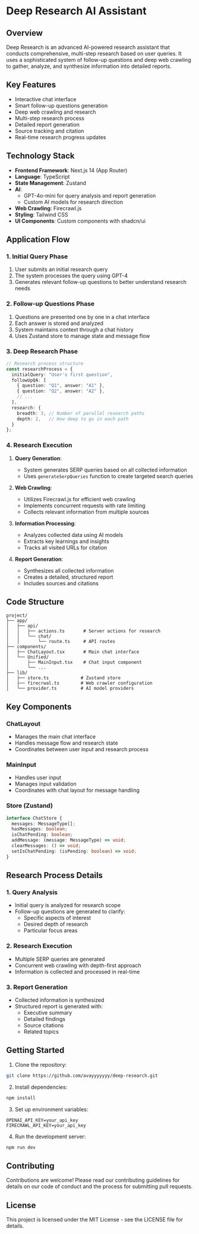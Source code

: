 # Deep Research AI Assistant

## Overview
Deep Research is an advanced AI-powered research assistant that conducts comprehensive, multi-step research based on user queries. It uses a sophisticated system of follow-up questions and deep web crawling to gather, analyze, and synthesize information into detailed reports.

## Key Features
- Interactive chat interface
- Smart follow-up questions generation
- Deep web crawling and research
- Multi-step research process
- Detailed report generation
- Source tracking and citation
- Real-time research progress updates

## Technology Stack
- **Frontend Framework**: Next.js 14 (App Router)
- **Language**: TypeScript
- **State Management**: Zustand
- **AI**:
  - GPT-4o-mini for query analysis and report generation
  - Custom AI models for research direction
- **Web Crawling**: Firecrawl.js
- **Styling**: Tailwind CSS
- **UI Components**: Custom components with shadcn/ui

## Application Flow

### 1. Initial Query Phase
1. User submits an initial research query
2. The system processes the query using GPT-4
3. Generates relevant follow-up questions to better understand research needs

### 2. Follow-up Questions Phase
1. Questions are presented one by one in a chat interface
2. Each answer is stored and analyzed
3. System maintains context through a chat history
4. Uses Zustand store to manage state and message flow

### 3. Deep Research Phase
```typescript
// Research process structure
const researchProcess = {
  initialQuery: "User's first question",
  followUpQA: [
    { question: "Q1", answer: "A1" },
    { question: "Q2", answer: "A2" },
    // ...
  ],
  research: {
    breadth: 3, // Number of parallel research paths
    depth: 2,   // How deep to go in each path
  }
};
```

### 4. Research Execution
1. **Query Generation**:
   - System generates SERP queries based on all collected information
   - Uses `generateSerpQueries` function to create targeted search queries

2. **Web Crawling**:
   - Utilizes Firecrawl.js for efficient web crawling
   - Implements concurrent requests with rate limiting
   - Collects relevant information from multiple sources

3. **Information Processing**:
   - Analyzes collected data using AI models
   - Extracts key learnings and insights
   - Tracks all visited URLs for citation

4. **Report Generation**:
   - Synthesizes all collected information
   - Creates a detailed, structured report
   - Includes sources and citations

## Code Structure

```
project/
├── app/
│   ├── api/
│   │   ├── actions.ts       # Server actions for research
│   │   └── chat/
│   │       └── route.ts     # API routes
├── components/
│   ├── ChatLayout.tsx       # Main chat interface
│   └── Unified/
│       ├── MainInput.tsx    # Chat input component
│       └── ...
├── lib/
│   ├── store.ts            # Zustand store
│   ├── firecrwal.ts        # Web crawler configuration
│   └── provider.ts         # AI model providers
```

## Key Components

### ChatLayout
- Manages the main chat interface
- Handles message flow and research state
- Coordinates between user input and research process

### MainInput
- Handles user input
- Manages input validation
- Coordinates with chat layout for message handling

### Store (Zustand)
```typescript
interface ChatStore {
  messages: MessageType[];
  hasMessages: boolean;
  isChatPending: boolean;
  addMessage: (message: MessageType) => void;
  clearMessages: () => void;
  setIsChatPending: (isPending: boolean) => void;
}
```

## Research Process Details

### 1. Query Analysis
- Initial query is analyzed for research scope
- Follow-up questions are generated to clarify:
  - Specific aspects of interest
  - Desired depth of research
  - Particular focus areas

### 2. Research Execution
- Multiple SERP queries are generated
- Concurrent web crawling with depth-first approach
- Information is collected and processed in real-time

### 3. Report Generation
- Collected information is synthesized
- Structured report is generated with:
  - Executive summary
  - Detailed findings
  - Source citations
  - Related topics

## Getting Started

1. Clone the repository:
```bash
git clone https://github.com/avayyyyyyy/deep-research.git
```

2. Install dependencies:
```bash
npm install
```

3. Set up environment variables:
```env
OPENAI_API_KEY=your_api_key
FIRECRAWL_API_KEY=your_api_key
```

4. Run the development server:
```bash
npm run dev
```

## Contributing
Contributions are welcome! Please read our contributing guidelines for details on our code of conduct and the process for submitting pull requests.

## License
This project is licensed under the MIT License - see the LICENSE file for details.
